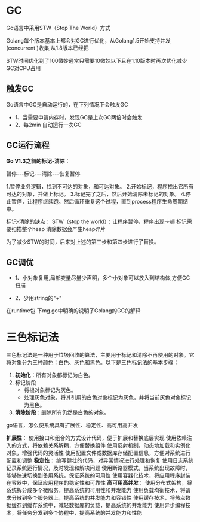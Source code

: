 # GC

Go语言中采用STW（Stop The World）方式

Golang每个版本基本上都会对GC进行优化，从Golang1.5开始支持并发(concurrent )收集,从1.8版本已经把

STW时间优化到了100微妙通常只需要10微妙以下且在1.10版本时再次优化减少GC对CPU占用

## 触发GC

Go语言中GC是自动运行的，在下列情况下会触发GC

- 1、当需要申请内存时，发现GC是上次GC两倍时会触发
- 2、每2min 自动运行一次GC

## GC运行流程

**Go V1.3之前的标记-清除**：

暂停---标记---清除---恢复暂停

1.暂停业务逻辑，找到不可达的对象，和可达对象。
2.开始标记，程序找出它所有可达的对象，并做上标记。
3.标记完了之后，然后开始清除未标记的对象。
4.停止暂停，让程序继续跑。然后循环重复这个过程，直到process程序生命周期结束。

标记-清除的缺点：
STW（stop the world）：让程序暂停，程序出现卡顿
标记需要扫描整个heap
清除数据会产生heap碎片

为了减少STW的时间，后来对上述的第三步和第四步进行了替换。

## GC调优

- 1、小对象复用,局部变量尽量少声明，多个小对象可以放入到结构体,方便GC扫描

- 2、少用string的"+"

在runtime包 下mg.go中明确的说明了Golang的GC的解释



# 三色标记法

三色标记法是一种用于垃圾回收的算法，主要用于标记和清除不再使用的对象。它将对象分为三种颜色：白色、灰色和黑色。以下是三色标记法的基本步骤：

1. **初始化**：所有对象都标记为白色。
2. 标记阶段
   - 将根对象标记为灰色。
   - 处理灰色对象，将其引用的白色对象标记为灰色，并将当前灰色对象标记为黑色。
3. **清除阶段**：删除所有仍然是白色的对象。



go语言，怎么使系统具有扩展性、稳定性、高可用高并发

**扩展性**：
	使用接口和组合的方式设计代码，便于扩展和替换底层实现
	使用依赖注入的方式，将依赖关系解耦，方便替换组件
	使用反射机制，动态地加载和实例化对象，增强代码的灵活性
	使用配置文件或数据库存储配置信息，方便对系统进行配置和调整
**稳定性**：
	编写健壮的代码，对异常情况进行处理和恢复
	使用日志系统记录系统运行情况，及时发现和解决问题
	使用断路器模式，当系统出现故障时，能够快速切换到备用系统，保证系统的可用性
	使用容器化技术，将应用程序封装在容器中，保证应用程序的稳定性和可靠性
**高可用高并发**：
	使用分布式架构，将系统拆分成多个微服务，提高系统的可用性和并发能力
	使用负载均衡技术，将请求分散到多个服务器上，提高系统的并发能力和容错性
	使用缓存技术，将热点数据缓存到缓存系统中，减轻数据库的负载，提高系统的并发能力
	使用异步编程技术，将任务分发到多个协程中，提高系统的并发能力和性能

